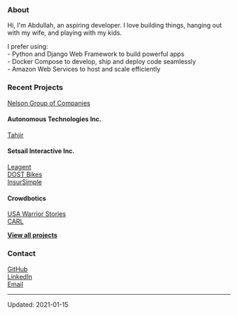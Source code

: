 ### About
Hi, I'm Abdullah, an aspiring developer. I love building things, hanging out with my wife, and playing with my kids.

I prefer using:  
\- Python and Django Web Framework to build powerful apps  
\- Docker Compose to develop, ship and deploy code seamlessly  
\- Amazon Web Services to host and scale efficiently

### Recent Projects

[Nelson Group of Companies](https://nlc.ca)

#### Autonomous Technologies Inc.
[Tahjir](https://tahjir.com)  

#### Setsail Interactive Inc.
[Leagent](https://leagent.com)  
[DOST Bikes](https://dostbikes.com)  
[InsurSimple](https://insursimple.ca)  

#### Crowdbotics
[USA Warrior Stories](https://usawarriorstories.org)  
[CARL](https://investwithcarl.com)  

**[View all projects](projects.md)**

### Contact
[GitHub](https://github.com/mabdullahabid)  
[LinkedIn](https://www.linkedin.com/in/mabdullahabid/)  
[Email](mailto:hi@mabdullahabid.com)

---

Updated: 2021-01-15
